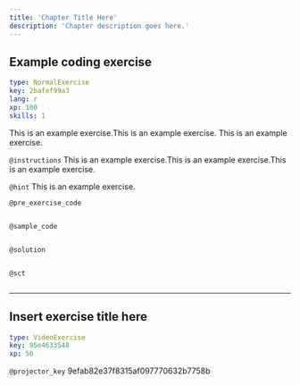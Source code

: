 ```yaml
---
title: 'Chapter Title Here'
description: 'Chapter description goes here.'
---
```


## Example coding exercise

```yaml
type: NormalExercise
key: 2bafef99a3
lang: r
xp: 100
skills: 1
```

This is an example exercise.This is an example exercise. This is an example exercise.

`@instructions`
This is an example exercise.This is an example exercise.This is an example exercise.

`@hint`
This is an example exercise.

`@pre_exercise_code`
```{r}

```

`@sample_code`
```{r}

```

`@solution`
```{r}

```

`@sct`
```{r}

```

---

## Insert exercise title here

```yaml
type: VideoExercise
key: 95e4633548
xp: 50
```

`@projector_key`
9efab82e37f8315af097770632b7758b
